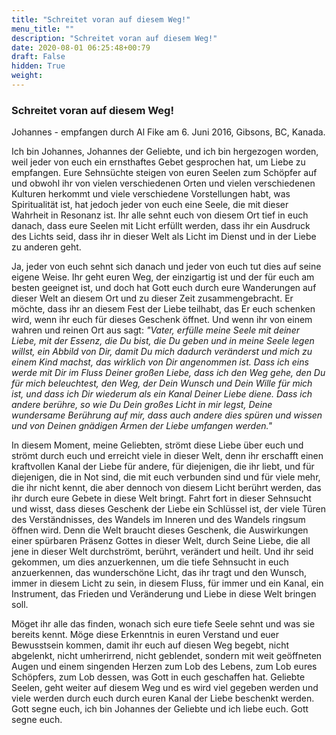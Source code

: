 ```yaml
---
title: "Schreitet voran auf diesem Weg!"
menu_title: ""
description: "Schreitet voran auf diesem Weg!"
date: 2020-08-01 06:25:48+00:79
draft: False
hidden: True
weight:
---
```

### Schreitet voran auf diesem Weg!
 
Johannes  - empfangen durch Al Fike am 6. Juni 2016, Gibsons, BC, Kanada.

Ich bin Johannes, Johannes der Geliebte, und ich bin hergezogen worden, weil jeder von euch ein ernsthaftes Gebet gesprochen hat, um Liebe zu empfangen. Eure Sehnsüchte steigen von euren Seelen zum Schöpfer auf und obwohl ihr von vielen verschiedenen Orten und vielen verschiedenen Kulturen herkommt und viele verschiedene Vorstellungen habt, was Spiritualität ist, hat jedoch jeder von euch eine Seele, die mit dieser Wahrheit in Resonanz ist. Ihr alle sehnt euch von diesem Ort tief in euch danach, dass eure Seelen mit Licht erfüllt werden, dass ihr ein Ausdruck des Lichts seid, dass ihr in dieser Welt als Licht im Dienst und in der Liebe zu anderen geht.

Ja, jeder von euch sehnt sich danach und jeder von euch tut dies auf seine eigene Weise. Ihr geht euren Weg, der einzigartig ist und der für euch am besten geeignet ist, und doch hat Gott euch durch eure Wanderungen auf dieser Welt an diesem Ort und zu dieser Zeit zusammengebracht. Er möchte, dass ihr an diesem Fest der Liebe teilhabt, das Er euch schenken wird, wenn ihr euch für dieses Geschenk öffnet. Und wenn ihr von einem wahren und reinen Ort aus sagt: *"Vater, erfülle meine Seele mit deiner Liebe, mit der Essenz, die Du bist, die Du geben und in meine Seele legen willst, ein Abbild von Dir, damit Du mich dadurch veränderst und mich zu einem Kind machst, das wirklich von Dir angenommen ist. Dass ich eins werde mit Dir im Fluss Deiner großen Liebe, dass ich den Weg gehe, den Du für mich beleuchtest, den Weg, der Dein Wunsch und Dein Wille für mich ist, und dass ich Dir wiederum als ein Kanal Deiner Liebe diene. Dass ich andere berühre, so wie Du Dein großes Licht in mir legst, Deine wundersame Berührung auf mir, dass auch andere dies spüren und wissen und von Deinen gnädigen Armen der Liebe umfangen werden."*

In diesem Moment, meine Geliebten, strömt diese Liebe über euch und strömt durch euch und erreicht viele in dieser Welt, denn ihr erschafft einen kraftvollen Kanal der Liebe für andere, für diejenigen, die ihr liebt, und für diejenigen, die in Not sind, die mit euch verbunden sind und für viele mehr, die ihr nicht kennt, die aber dennoch von diesem Licht berührt werden, das ihr durch eure Gebete in diese Welt bringt. Fahrt fort in dieser Sehnsucht und wisst, dass dieses Geschenk der Liebe ein Schlüssel ist, der viele Türen des Verständnisses, des Wandels im Inneren und des Wandels ringsum öffnen wird. Denn die Welt braucht dieses Geschenk, die Auswirkungen einer spürbaren Präsenz Gottes in dieser Welt, durch Seine Liebe, die all jene in dieser Welt durchströmt, berührt, verändert und heilt. Und ihr seid gekommen, um dies anzuerkennen, um die tiefe Sehnsucht in euch anzuerkennen, das wunderschöne Licht, das ihr tragt und den Wunsch, immer in diesem Licht zu sein, in diesem Fluss, für immer und ein Kanal, ein Instrument, das Frieden und Veränderung und Liebe in diese Welt bringen soll.

Möget ihr alle das finden, wonach sich eure tiefe Seele sehnt und was sie bereits kennt. Möge diese Erkenntnis in euren Verstand und euer Bewusstsein kommen, damit ihr euch auf diesen Weg begebt, nicht abgelenkt, nicht umherirrend, nicht geblendet, sondern mit weit geöffneten Augen und einem singenden Herzen zum Lob des Lebens, zum Lob eures Schöpfers, zum Lob dessen, was Gott in euch geschaffen hat. Geliebte Seelen, geht weiter auf diesem Weg und es wird viel gegeben werden und viele werden durch euch durch euren Kanal der Liebe beschenkt werden. Gott segne euch, ich bin Johannes der Geliebte und ich liebe euch. Gott segne euch.
